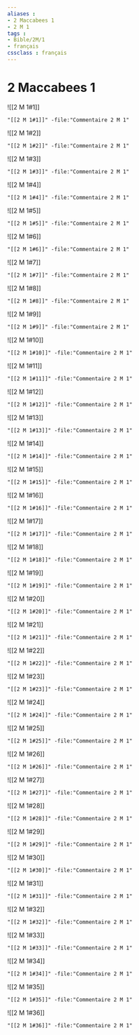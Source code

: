 ```yaml
---
aliases : 
- 2 Maccabees 1
- 2 M 1
tags : 
- Bible/2M/1
- français
cssclass : français
---
```


# 2 Maccabees 1

![[2 M 1#1]]

```query
"[[2 M 1#1]]" -file:"Commentaire 2 M 1"
```

![[2 M 1#2]]

```query
"[[2 M 1#2]]" -file:"Commentaire 2 M 1"
```

![[2 M 1#3]]

```query
"[[2 M 1#3]]" -file:"Commentaire 2 M 1"
```

![[2 M 1#4]]

```query
"[[2 M 1#4]]" -file:"Commentaire 2 M 1"
```

![[2 M 1#5]]

```query
"[[2 M 1#5]]" -file:"Commentaire 2 M 1"
```

![[2 M 1#6]]

```query
"[[2 M 1#6]]" -file:"Commentaire 2 M 1"
```

![[2 M 1#7]]

```query
"[[2 M 1#7]]" -file:"Commentaire 2 M 1"
```

![[2 M 1#8]]

```query
"[[2 M 1#8]]" -file:"Commentaire 2 M 1"
```

![[2 M 1#9]]

```query
"[[2 M 1#9]]" -file:"Commentaire 2 M 1"
```

![[2 M 1#10]]

```query
"[[2 M 1#10]]" -file:"Commentaire 2 M 1"
```

![[2 M 1#11]]

```query
"[[2 M 1#11]]" -file:"Commentaire 2 M 1"
```

![[2 M 1#12]]

```query
"[[2 M 1#12]]" -file:"Commentaire 2 M 1"
```

![[2 M 1#13]]

```query
"[[2 M 1#13]]" -file:"Commentaire 2 M 1"
```

![[2 M 1#14]]

```query
"[[2 M 1#14]]" -file:"Commentaire 2 M 1"
```

![[2 M 1#15]]

```query
"[[2 M 1#15]]" -file:"Commentaire 2 M 1"
```

![[2 M 1#16]]

```query
"[[2 M 1#16]]" -file:"Commentaire 2 M 1"
```

![[2 M 1#17]]

```query
"[[2 M 1#17]]" -file:"Commentaire 2 M 1"
```

![[2 M 1#18]]

```query
"[[2 M 1#18]]" -file:"Commentaire 2 M 1"
```

![[2 M 1#19]]

```query
"[[2 M 1#19]]" -file:"Commentaire 2 M 1"
```

![[2 M 1#20]]

```query
"[[2 M 1#20]]" -file:"Commentaire 2 M 1"
```

![[2 M 1#21]]

```query
"[[2 M 1#21]]" -file:"Commentaire 2 M 1"
```

![[2 M 1#22]]

```query
"[[2 M 1#22]]" -file:"Commentaire 2 M 1"
```

![[2 M 1#23]]

```query
"[[2 M 1#23]]" -file:"Commentaire 2 M 1"
```

![[2 M 1#24]]

```query
"[[2 M 1#24]]" -file:"Commentaire 2 M 1"
```

![[2 M 1#25]]

```query
"[[2 M 1#25]]" -file:"Commentaire 2 M 1"
```

![[2 M 1#26]]

```query
"[[2 M 1#26]]" -file:"Commentaire 2 M 1"
```

![[2 M 1#27]]

```query
"[[2 M 1#27]]" -file:"Commentaire 2 M 1"
```

![[2 M 1#28]]

```query
"[[2 M 1#28]]" -file:"Commentaire 2 M 1"
```

![[2 M 1#29]]

```query
"[[2 M 1#29]]" -file:"Commentaire 2 M 1"
```

![[2 M 1#30]]

```query
"[[2 M 1#30]]" -file:"Commentaire 2 M 1"
```

![[2 M 1#31]]

```query
"[[2 M 1#31]]" -file:"Commentaire 2 M 1"
```

![[2 M 1#32]]

```query
"[[2 M 1#32]]" -file:"Commentaire 2 M 1"
```

![[2 M 1#33]]

```query
"[[2 M 1#33]]" -file:"Commentaire 2 M 1"
```

![[2 M 1#34]]

```query
"[[2 M 1#34]]" -file:"Commentaire 2 M 1"
```

![[2 M 1#35]]

```query
"[[2 M 1#35]]" -file:"Commentaire 2 M 1"
```

![[2 M 1#36]]

```query
"[[2 M 1#36]]" -file:"Commentaire 2 M 1"
```

